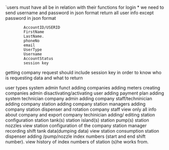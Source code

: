 `users must have all be in relation with their functions
for login
    * we need to send username and password in json format
    return
        all user info except password in json format

            AccountID/USERID
            FirstName
            LastName.
            phoneNo
            email
            UserType
            Username
            AccountStatus
            session key
getting company
 request should include session key in order to know who is requesting data and what to return

user types
   system admin
       funct
         adding companies
         adding meters
         creating companies admin
         disactivating/activating user
         adding payment plan
         adding system technician
   company admin
        adding company staff/techninician
        adding company station
        adding company station managers
        adding company station dispenser and rotation
       company staff
          view only all info about company and export
      company techinician
           adding/ editing station configuration
                     station tank(s)
                     station island(s)
                     station pump(s)
                     station nozzles
          view station configuration of the company
  station manager
      recording shift tank data(dumping data)
      view station consumption
station dispenser
 adding /pump/nozzle index numbers (start and end shift number).
view history of index numbers of station (s)he works from.
